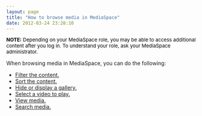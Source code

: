 ```yaml
---
layout: page
title: "How to browse media in MediaSpace"
date: 2012-03-24 23:28:10
---
```


<p class="note mce-note-graphic">
  <span style="font-size: small; color: #000000;"><strong>NOTE:</strong> Depending on your MediaSpace role, you may be able to access additional content after you log in. To understand your role, ask your MediaSpace administrator.</span>
</p>

When browsing media in MediaSpace, you can do the following:

*   <a href="http://knowledge.kaltura.com/faq/how-filter-content-mediaspace" target="_blank" title="How to filter content in MediaSpace?">Filter the content.</a>
*   <a href="http://knowledge.kaltura.com/faq/how-sort-content-mediaspace" target="_blank" title="How to sort content in MediaSpace?">Sort the content.</a>
*   <a href="http://knowledge.kaltura.com/faq/how-hide-or-display-gallery-mediaspace" target="_blank">Hide or display a gallery.</a>
*   <a href="http://knowledge.kaltura.com/faq/how-select-video-play-mediaspace" target="_blank" title="How to select a video to play in MediaSpace?">Select a video to play.</a>
*   <a href="http://knowledge.kaltura.com/faq/how-view-media-mediaspace" target="_blank" title="How to view media in MediaSpace?">View media.</a>
*   <a href="http://knowledge.kaltura.com/faq/how-search-media-mediaspace" target="_blank" title="How to search media in MediaSpace?">Search media.</a>
